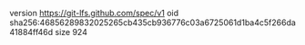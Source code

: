 version https://git-lfs.github.com/spec/v1
oid sha256:46856289832025265cb435cb936776c03a6725061d1ba4c5f266da41884ff46d
size 924
